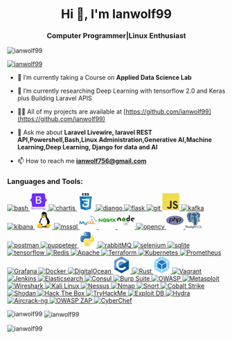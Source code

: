 <h1 align="center">Hi 👋, I'm Ianwolf99</h1>
<h3 align="center">Computer Programmer|Linux Enthusiast</h3>

<p align="left"> <img src="https://komarev.com/ghpvc/?username=ianwolf99&label=Profile%20views&color=0e75b6&style=flat" alt="ianwolf99" /> </p>

<p align="left"> <a href="https://github.com/ryo-ma/github-profile-trophy"><img src="https://github-profile-trophy.vercel.app/?username=ianwolf99" alt="ianwolf99" /></a> </p>

- 🔭 I’m currently taking a Course on **Applied Data Science Lab**

- 🌱 I’m currently  researching Deep Learning with tensorflow 2.0 and Keras plus Building Laravel APIS

- 👨‍💻 All of my projects are available at [https://github.com/ianwolf99](https://github.com/ianwolf99)

- 💬 Ask me about **Laravel Livewire, laravel REST API,Powershell,Bash,Linux Administration,Generative AI,Machine Learning,Deep Learning, Django for data and AI**

- 📫 How to reach me **ianwolf756@gmail.com**


<h3 align="left">Languages and Tools:</h3>
<p align="left"> <a href="https://www.gnu.org/software/bash/" target="_blank" rel="noreferrer"> <img src="https://www.vectorlogo.zone/logos/gnu_bash/gnu_bash-icon.svg" alt="bash" width="40" height="40"/> </a> <a href="https://getbootstrap.com" target="_blank" rel="noreferrer"> <img src="https://raw.githubusercontent.com/devicons/devicon/master/icons/bootstrap/bootstrap-plain-wordmark.svg" alt="bootstrap" width="40" height="40"/> </a> <a href="https://www.chartjs.org" target="_blank" rel="noreferrer"> <img src="https://www.chartjs.org/media/logo-title.svg" alt="chartjs" width="40" height="40"/> </a> <a href="https://www.w3schools.com/css/" target="_blank" rel="noreferrer"> <img src="https://raw.githubusercontent.com/devicons/devicon/master/icons/css3/css3-original-wordmark.svg" alt="css3" width="40" height="40"/> </a> <a href="https://www.djangoproject.com/" target="_blank" rel="noreferrer"> <img src="https://cdn.worldvectorlogo.com/logos/django.svg" alt="django" width="40" height="40"/> </a> <a href="https://flask.palletsprojects.com/" target="_blank" rel="noreferrer"> <img src="https://www.vectorlogo.zone/logos/pocoo_flask/pocoo_flask-icon.svg" alt="flask" width="40" height="40"/> </a> <a href="https://git-scm.com/" target="_blank" rel="noreferrer"> <img src="https://www.vectorlogo.zone/logos/git-scm/git-scm-icon.svg" alt="git" width="40" height="40"/> </a> <a href="https://developer.mozilla.org/en-US/docs/Web/JavaScript" target="_blank" rel="noreferrer"> <img src="https://raw.githubusercontent.com/devicons/devicon/master/icons/javascript/javascript-original.svg" alt="javascript" width="40" height="40"/> </a> <a href="https://kafka.apache.org/" target="_blank" rel="noreferrer"> <img src="https://www.vectorlogo.zone/logos/apache_kafka/apache_kafka-icon.svg" alt="kafka" width="40" height="40"/> </a> <a href="https://www.elastic.co/kibana" target="_blank" rel="noreferrer"> <img src="https://www.vectorlogo.zone/logos/elasticco_kibana/elasticco_kibana-icon.svg" alt="kibana" width="40" height="40"/> </a> <a href="https://www.linux.org/" target="_blank" rel="noreferrer"> <img src="https://raw.githubusercontent.com/devicons/devicon/master/icons/linux/linux-original.svg" alt="linux" width="40" height="40"/> </a> <a href="https://www.microsoft.com/en-us/sql-server" target="_blank" rel="noreferrer"> <img src="https://www.svgrepo.com/show/303229/microsoft-sql-server-logo.svg" alt="mssql" width="40" height="40"/> </a> <a href="https://www.mysql.com/" target="_blank" rel="noreferrer"> <img src="https://raw.githubusercontent.com/devicons/devicon/master/icons/mysql/mysql-original-wordmark.svg" alt="mysql" width="40" height="40"/> </a> <a href="https://www.nginx.com" target="_blank" rel="noreferrer"> <img src="https://raw.githubusercontent.com/devicons/devicon/master/icons/nginx/nginx-original.svg" alt="nginx" width="40" height="40"/> </a> <a href="https://nodejs.org" target="_blank" rel="noreferrer"> <img src="https://raw.githubusercontent.com/devicons/devicon/master/icons/nodejs/nodejs-original-wordmark.svg" alt="nodejs" width="40" height="40"/> </a> <a href="https://opencv.org/" target="_blank" rel="noreferrer"> <img src="https://www.vectorlogo.zone/logos/opencv/opencv-icon.svg" alt="opencv" width="40" height="40"/> </a> <a href="https://www.php.net" target="_blank" rel="noreferrer"> <img src="https://raw.githubusercontent.com/devicons/devicon/master/icons/php/php-original.svg" alt="php" width="40" height="40"/> </a> <a href="https://www.postgresql.org" target="_blank" rel="noreferrer"> <img src="https://raw.githubusercontent.com/devicons/devicon/master/icons/postgresql/postgresql-original-wordmark.svg" alt="postgresql" width="40" height="40"/> </a> <a href="https://postman.com" target="_blank" rel="noreferrer"> <img src="https://www.vectorlogo.zone/logos/getpostman/getpostman-icon.svg" alt="postman" width="40" height="40"/> </a> <a href="https://github.com/puppeteer/puppeteer" target="_blank" rel="noreferrer"> <img src="https://www.vectorlogo.zone/logos/pptrdev/pptrdev-official.svg" alt="puppeteer" width="40" height="40"/> </a> <a href="https://www.python.org" target="_blank" rel="noreferrer"> <img src="https://raw.githubusercontent.com/devicons/devicon/master/icons/python/python-original.svg" alt="python" width="40" height="40"/> </a> <a href="https://www.rabbitmq.com" target="_blank" rel="noreferrer"> <img src="https://www.vectorlogo.zone/logos/rabbitmq/rabbitmq-icon.svg" alt="rabbitMQ" width="40" height="40"/> </a> <a href="https://www.selenium.dev" target="_blank" rel="noreferrer"> <img src="https://raw.githubusercontent.com/detain/svg-logos/780f25886640cef088af994181646db2f6b1a3f8/svg/selenium-logo.svg" alt="selenium" width="40" height="40"/> </a> <a href="https://www.sqlite.org/" target="_blank" rel="noreferrer"> <img src="https://www.vectorlogo.zone/logos/sqlite/sqlite-icon.svg" alt="sqlite" width="40" height="40"/> </a> <a href="https://www.tensorflow.org" target="_blank" rel="noreferrer"> <img src="https://www.vectorlogo.zone/logos/tensorflow/tensorflow-icon.svg" alt="tensorflow" width="40" height="40"/> </a> 
  <!-- Redis -->
  <a href="https://redis.io/" target="_blank" rel="noreferrer">
    <img src="https://www.vectorlogo.zone/logos/redis/redis-icon.svg" alt="Redis" width="40" height="40"/>
  </a>
  <!-- Apache -->
  <a href="https://httpd.apache.org/" target="_blank" rel="noreferrer">
    <img src="https://www.vectorlogo.zone/logos/apache/apache-icon.svg" alt="Apache" width="40" height="40"/>
  </a>
  <!-- Terraform -->
  <a href="https://www.terraform.io/" target="_blank" rel="noreferrer">
    <img src="https://www.vectorlogo.zone/logos/terraformio/terraformio-icon.svg" alt="Terraform" width="40" height="40"/>
  </a>
  <!-- Kubernetes -->
  <a href="https://kubernetes.io/" target="_blank" rel="noreferrer">
    <img src="https://www.vectorlogo.zone/logos/kubernetes/kubernetes-icon.svg" alt="Kubernetes" width="40" height="40"/>
  </a>
  <!-- Prometheus -->
  <a href="https://prometheus.io/" target="_blank" rel="noreferrer">
    <img src="https://www.vectorlogo.zone/logos/prometheusio/prometheusio-icon.svg" alt="Prometheus" width="40" height="40"/>
  </a>
  <!-- Grafana -->
  <a href="https://grafana.com/" target="_blank" rel="noreferrer">
    <img src="https://www.vectorlogo.zone/logos/grafana/grafana-icon.svg" alt="Grafana" width="40" height="40"/>
  </a>
  <!-- Docker -->
  <a href="https://www.docker.com/" target="_blank" rel="noreferrer">
    <img src="https://www.vectorlogo.zone/logos/docker/docker-icon.svg" alt="Docker" width="40" height="40"/>
  </a>
  <!-- DigitalOcean -->
  <a href="https://www.digitalocean.com/" target="_blank" rel="noreferrer">
    <img src="https://www.vectorlogo.zone/logos/digitalocean/digitalocean-icon.svg" alt="DigitalOcean" width="40" height="40"/>
  </a>
  <!-- C -->
  <a href="https://www.cprogramming.com/" target="_blank" rel="noreferrer">
    <img src="https://raw.githubusercontent.com/devicons/devicon/master/icons/c/c-original.svg" alt="C" width="40" height="40"/>
  </a>
  <!-- Rust -->
  <a href="https://www.rust-lang.org/" target="_blank" rel="noreferrer">
    <img src="https://www.vectorlogo.zone/logos/rust-lang/rust-lang-icon.svg" alt="Rust" width="40" height="40"/>
  </a>
  <!-- Webpack -->
  <a href="https://webpack.js.org/" target="_blank" rel="noreferrer">
    <img src="https://raw.githubusercontent.com/devicons/devicon/master/icons/webpack/webpack-original.svg" alt="Webpack" width="40" height="40"/>
  </a>
  <!-- Vagrant -->
  <a href="https://www.vagrantup.com/" target="_blank" rel="noreferrer">
    <img src="https://www.vectorlogo.zone/logos/vagrantup/vagrantup-icon.svg" alt="Vagrant" width="40" height="40"/>
  </a>
  <!-- Jenkins -->
  <a href="https://www.jenkins.io/" target="_blank" rel="noreferrer">
    <img src="https://www.vectorlogo.zone/logos/jenkins/jenkins-icon.svg" alt="Jenkins" width="40" height="40"/>
  </a>
  <!-- Elasticsearch -->
  <a href="https://www.elastic.co/" target="_blank" rel="noreferrer">
    <img src="https://www.vectorlogo.zone/logos/elastic/elastic-icon.svg" alt="Elasticsearch" width="40" height="40"/>
  </a>
  <!-- Consul -->
  <a href="https://www.consul.io/" target="_blank" rel="noreferrer">
    <img src="https://www.vectorlogo.zone/logos/consulio/consulio-icon.svg" alt="Consul" width="40" height="40"/>
  </a>
 <!-- Burp Suite -->
  <a href="https://portswigger.net/burp" target="_blank" rel="noreferrer">
    <img src="https://www.vectorlogo.zone/logos/portswigger/portswigger-icon.svg" alt="Burp Suite" width="40" height="40"/>
  </a>
  <!-- OWASP -->
  <a href="https://owasp.org/" target="_blank" rel="noreferrer">
    <img src="https://www.vectorlogo.zone/logos/owasp/owasp-icon.svg" alt="OWASP" width="40" height="40"/>
  </a>
  <!-- Metasploit -->
  <a href="https://www.metasploit.com/" target="_blank" rel="noreferrer">
    <img src="https://www.vectorlogo.zone/logos/rapid7/rapid7-icon.svg" alt="Metasploit" width="40" height="40"/>
  </a>
  <!-- Wireshark -->
  <a href="https://www.wireshark.org/" target="_blank" rel="noreferrer">
    <img src="https://www.vectorlogo.zone/logos/wireshark/wireshark-icon.svg" alt="Wireshark" width="40" height="40"/>
  </a>
  <!-- Kali Linux -->
  <a href="https://www.kali.org/" target="_blank" rel="noreferrer">
    <img src="https://www.vectorlogo.zone/logos/kali/kali-icon.svg" alt="Kali Linux" width="40" height="40"/>
  </a>
  <!-- Nessus -->
  <a href="https://www.tenable.com/products/nessus" target="_blank" rel="noreferrer">
    <img src="https://www.vectorlogo.zone/logos/tenable/tenable-icon.svg" alt="Nessus" width="40" height="40"/>
  </a>
  <!-- Nmap -->
  <a href="https://nmap.org/" target="_blank" rel="noreferrer">
    <img src="https://upload.wikimedia.org/wikipedia/commons/5/55/Nmap_logo.svg" alt="Nmap" width="40" height="40"/>
  </a>
  <!-- Snort -->
  <a href="https://www.snort.org/" target="_blank" rel="noreferrer">
    <img src="https://www.vectorlogo.zone/logos/snort/snort-icon.svg" alt="Snort" width="40" height="40"/>
  </a>
  <!-- Cobalt Strike -->
  <a href="https://www.cobaltstrike.com/" target="_blank" rel="noreferrer">
    <img src="https://www.vectorlogo.zone/logos/cobaltstrike/cobaltstrike-icon.svg" alt="Cobalt Strike" width="40" height="40"/>
  </a>
  <!-- Shodan -->
  <a href="https://www.shodan.io/" target="_blank" rel="noreferrer">
    <img src="https://www.vectorlogo.zone/logos/shodan/shodan-icon.svg" alt="Shodan" width="40" height="40"/>
  </a>
  <!-- Hack The Box -->
  <a href="https://www.hackthebox.com/" target="_blank" rel="noreferrer">
    <img src="https://www.vectorlogo.zone/logos/hackthebox/hackthebox-icon.svg" alt="Hack The Box" width="40" height="40"/>
  </a>
  <!-- TryHackMe -->
  <a href="https://tryhackme.com/" target="_blank" rel="noreferrer">
    <img src="https://www.vectorlogo.zone/logos/tryhackme/tryhackme-icon.svg" alt="TryHackMe" width="40" height="40"/>
  </a>
  <!-- Exploit DB -->
  <a href="https://www.exploit-db.com/" target="_blank" rel="noreferrer">
    <img src="https://www.exploit-db.com/images/logo.svg" alt="Exploit DB" width="40" height="40"/>
  </a>
  <!-- Hydra -->
  <a href="https://github.com/vanhauser-thc/thc-hydra" target="_blank" rel="noreferrer">
    <img src="https://upload.wikimedia.org/wikipedia/commons/0/03/Hydra_Logo.svg" alt="Hydra" width="40" height="40"/>
  </a>
  <!-- Aircrack-ng -->
  <a href="https://www.aircrack-ng.org/" target="_blank" rel="noreferrer">
    <img src="https://www.vectorlogo.zone/logos/aircrack-ng/aircrack-ng-icon.svg" alt="Aircrack-ng" width="40" height="40"/>
  </a>
  <!-- Zap (OWASP ZAP) -->
  <a href="https://www.zaproxy.org/" target="_blank" rel="noreferrer">
    <img src="https://www.vectorlogo.zone/logos/owasp_zap/owasp_zap-icon.svg" alt="OWASP ZAP" width="40" height="40"/>
  </a>
  <!-- CyberChef -->
  <a href="https://gchq.github.io/CyberChef/" target="_blank" rel="noreferrer">
    <img src="https://www.vectorlogo.zone/logos/github_gchq/github_gchq-icon.svg" alt="CyberChef" width="40" height="40"/>
  </a>
  
</p>

<p><img align="left" src="https://github-readme-stats.vercel.app/api/top-langs?username=ianwolf99&show_icons=true&locale=en&layout=compact" alt="ianwolf99" /></p>

<p>&nbsp;<img align="center" src="https://github-readme-stats.vercel.app/api?username=ianwolf99&show_icons=true&locale=en" alt="ianwolf99" /></p>

<p><img align="center" src="https://github-readme-streak-stats.herokuapp.com/?user=ianwolf99&" alt="ianwolf99" /></p>
